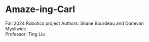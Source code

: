 # Amaze-ing-Carl
Fall 2024 Robotics project
Authors: Shane Bourdeau and Donevan Mysliwiec<br>
Professor: Ting Liu
